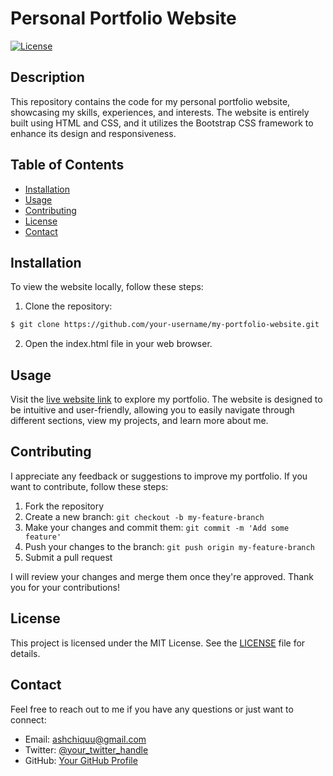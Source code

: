 # Personal Portfolio Website

[![License](https://img.shields.io/badge/License-MIT-blue.svg)](https://opensource.org/licenses/MIT)

## Description

This repository contains the code for my personal portfolio website, showcasing my skills, experiences, and interests. The website is entirely built using HTML and CSS, and it utilizes the Bootstrap CSS framework to enhance its design and responsiveness.

## Table of Contents

- [Installation](#installation)
- [Usage](#usage)
- [Contributing](#contributing)
- [License](#license)
- [Contact](#contact)

## Installation

To view the website locally, follow these steps:

1. Clone the repository:

```bash
$ git clone https://github.com/your-username/my-portfolio-website.git
```

2. Open the index.html file in your web browser.

## Usage

Visit the [live website link](https://your-username.github.io/my-portfolio-website/) to explore my portfolio. The website is designed to be intuitive and user-friendly, allowing you to easily navigate through different sections, view my projects, and learn more about me.

## Contributing

I appreciate any feedback or suggestions to improve my portfolio. If you want to contribute, follow these steps:

1. Fork the repository
2. Create a new branch: `git checkout -b my-feature-branch`
3. Make your changes and commit them: `git commit -m 'Add some feature'`
4. Push your changes to the branch: `git push origin my-feature-branch`
5. Submit a pull request

I will review your changes and merge them once they're approved. Thank you for your contributions!

## License

This project is licensed under the MIT License. See the [LICENSE](LICENSE) file for details.

## Contact

Feel free to reach out to me if you have any questions or just want to connect:

- Email: ashchiquu@gmail.com
- Twitter: [@your_twitter_handle](https://twitter.com/jidhxn)
- GitHub: [Your GitHub Profile](https://github.com/jidhxn)

